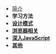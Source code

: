 * [简介](README.md)
* **学习方法**
* **[设计模式](/design-pattern/)**
* **[浏览器相关](/browser/)**
* **[深入JavaScript](/JavaScript/)**
* **[其他](/others/)**
